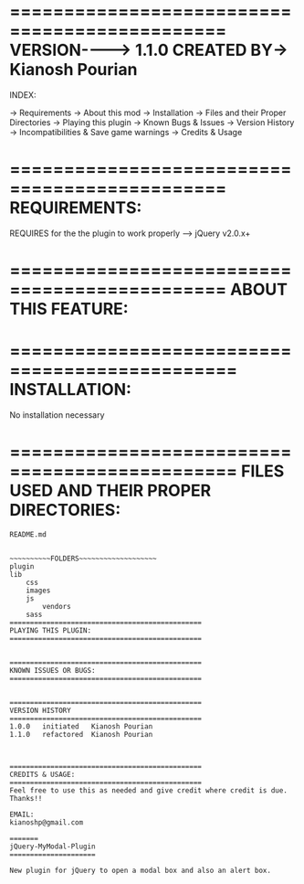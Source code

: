 ==============================================
VERSION----> 1.1.0
CREATED BY-> Kianosh Pourian
==============================================

INDEX:

-> Requirements
-> About this mod
-> Installation
-> Files and their Proper Directories
-> Playing this plugin
-> Known Bugs & Issues
-> Version History
-> Incompatibilities & Save game warnings
-> Credits & Usage


==============================================
REQUIREMENTS:
==============================================
REQUIRES for the the plugin to work properly --> jQuery v2.0.x+

==============================================
ABOUT THIS FEATURE:
===============================================

===============================================
INSTALLATION:
===============================================
No installation necessary



===============================================
FILES USED AND THEIR PROPER DIRECTORIES:
===============================================

~~~~~~~~~~~README FILE~~~~~~~~~~~~~~
README.md


~~~~~~~~~~FOLDERS~~~~~~~~~~~~~~~~~~~
plugin
lib
	css
	images
	js
		vendors
	sass
===============================================
PLAYING THIS PLUGIN:
===============================================


===============================================
KNOWN ISSUES OR BUGS:
===============================================


===============================================
VERSION HISTORY
===============================================
1.0.0	initiated	Kianosh Pourian
1.1.0   refactored  Kianosh Pourian



===============================================
CREDITS & USAGE:
===============================================
Feel free to use this as needed and give credit where credit is due. Thanks!!

EMAIL:
kianoshp@gmail.com

=======
jQuery-MyModal-Plugin
=====================

New plugin for jQuery to open a modal box and also an alert box. 

